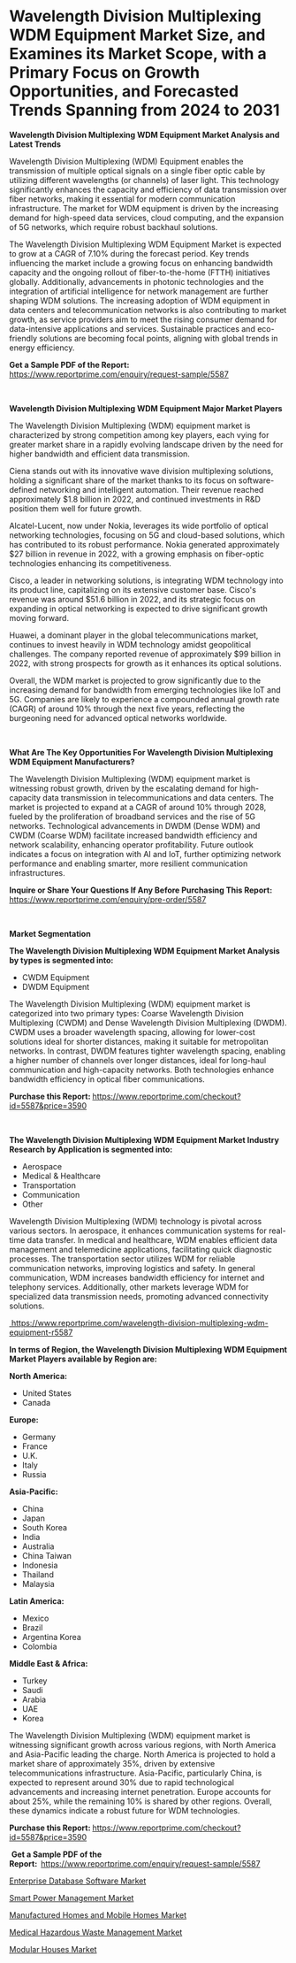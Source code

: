 <p><h1>Wavelength Division Multiplexing WDM Equipment Market Size, and Examines its Market Scope, with a Primary Focus on Growth Opportunities, and Forecasted Trends Spanning from 2024 to 2031</h1></p><p><strong>Wavelength Division Multiplexing WDM Equipment Market Analysis and Latest Trends</strong></p>
<p><p>Wavelength Division Multiplexing (WDM) Equipment enables the transmission of multiple optical signals on a single fiber optic cable by utilizing different wavelengths (or channels) of laser light. This technology significantly enhances the capacity and efficiency of data transmission over fiber networks, making it essential for modern communication infrastructure. The market for WDM equipment is driven by the increasing demand for high-speed data services, cloud computing, and the expansion of 5G networks, which require robust backhaul solutions.</p><p>The Wavelength Division Multiplexing WDM Equipment Market is expected to grow at a CAGR of 7.10% during the forecast period. Key trends influencing the market include a growing focus on enhancing bandwidth capacity and the ongoing rollout of fiber-to-the-home (FTTH) initiatives globally. Additionally, advancements in photonic technologies and the integration of artificial intelligence for network management are further shaping WDM solutions. The increasing adoption of WDM equipment in data centers and telecommunication networks is also contributing to market growth, as service providers aim to meet the rising consumer demand for data-intensive applications and services. Sustainable practices and eco-friendly solutions are becoming focal points, aligning with global trends in energy efficiency.</p></p>
<p><strong>Get a Sample PDF of the Report:&nbsp;</strong> <a href="https://www.reportprime.com/enquiry/request-sample/5587">https://www.reportprime.com/enquiry/request-sample/5587</a></p>
<p>&nbsp;</p>
<p><strong>Wavelength Division Multiplexing WDM Equipment Major Market Players</strong></p>
<p><p>The Wavelength Division Multiplexing (WDM) equipment market is characterized by strong competition among key players, each vying for greater market share in a rapidly evolving landscape driven by the need for higher bandwidth and efficient data transmission.</p><p>Ciena stands out with its innovative wave division multiplexing solutions, holding a significant share of the market thanks to its focus on software-defined networking and intelligent automation. Their revenue reached approximately $1.8 billion in 2022, and continued investments in R&D position them well for future growth.</p><p>Alcatel-Lucent, now under Nokia, leverages its wide portfolio of optical networking technologies, focusing on 5G and cloud-based solutions, which has contributed to its robust performance. Nokia generated approximately $27 billion in revenue in 2022, with a growing emphasis on fiber-optic technologies enhancing its competitiveness.</p><p>Cisco, a leader in networking solutions, is integrating WDM technology into its product line, capitalizing on its extensive customer base. Cisco's revenue was around $51.6 billion in 2022, and its strategic focus on expanding in optical networking is expected to drive significant growth moving forward.</p><p>Huawei, a dominant player in the global telecommunications market, continues to invest heavily in WDM technology amidst geopolitical challenges. The company reported revenue of approximately $99 billion in 2022, with strong prospects for growth as it enhances its optical solutions.</p><p>Overall, the WDM market is projected to grow significantly due to the increasing demand for bandwidth from emerging technologies like IoT and 5G. Companies are likely to experience a compounded annual growth rate (CAGR) of around 10% through the next five years, reflecting the burgeoning need for advanced optical networks worldwide.</p></p>
<p>&nbsp;</p>
<p><strong>What Are The Key Opportunities For Wavelength Division Multiplexing WDM Equipment Manufacturers?</strong></p>
<p><p>The Wavelength Division Multiplexing (WDM) equipment market is witnessing robust growth, driven by the escalating demand for high-capacity data transmission in telecommunications and data centers. The market is projected to expand at a CAGR of around 10% through 2028, fueled by the proliferation of broadband services and the rise of 5G networks. Technological advancements in DWDM (Dense WDM) and CWDM (Coarse WDM) facilitate increased bandwidth efficiency and network scalability, enhancing operator profitability. Future outlook indicates a focus on integration with AI and IoT, further optimizing network performance and enabling smarter, more resilient communication infrastructures.</p></p>
<p><strong>Inquire or Share Your Questions If Any Before Purchasing This Report:</strong> <a href="https://www.reportprime.com/enquiry/pre-order/5587">https://www.reportprime.com/enquiry/pre-order/5587</a></p>
<p>&nbsp;</p>
<p><strong>Market Segmentation</strong></p>
<p><strong>The Wavelength Division Multiplexing WDM Equipment Market Analysis by types is segmented into:</strong></p>
<p><ul><li>CWDM Equipment</li><li>DWDM Equipment</li></ul></p>
<p><p>The Wavelength Division Multiplexing (WDM) equipment market is categorized into two primary types: Coarse Wavelength Division Multiplexing (CWDM) and Dense Wavelength Division Multiplexing (DWDM). CWDM uses a broader wavelength spacing, allowing for lower-cost solutions ideal for shorter distances, making it suitable for metropolitan networks. In contrast, DWDM features tighter wavelength spacing, enabling a higher number of channels over longer distances, ideal for long-haul communication and high-capacity networks. Both technologies enhance bandwidth efficiency in optical fiber communications.</p></p>
<p><strong>Purchase this Report:&nbsp;</strong><a href="https://www.reportprime.com/checkout?id=5587&price=3590">https://www.reportprime.com/checkout?id=5587&price=3590</a></p>
<p>&nbsp;</p>
<p><strong>The Wavelength Division Multiplexing WDM Equipment Market Industry Research by Application is segmented into:</strong></p>
<p><ul><li>Aerospace</li><li>Medical & Healthcare</li><li>Transportation</li><li>Communication</li><li>Other</li></ul></p>
<p><p>Wavelength Division Multiplexing (WDM) technology is pivotal across various sectors. In aerospace, it enhances communication systems for real-time data transfer. In medical and healthcare, WDM enables efficient data management and telemedicine applications, facilitating quick diagnostic processes. The transportation sector utilizes WDM for reliable communication networks, improving logistics and safety. In general communication, WDM increases bandwidth efficiency for internet and telephony services. Additionally, other markets leverage WDM for specialized data transmission needs, promoting advanced connectivity solutions.</p></p>
<p><a href="https://www.reportprime.com/wavelength-division-multiplexing-wdm-equipment-r5587">&nbsp;https://www.reportprime.com/wavelength-division-multiplexing-wdm-equipment-r5587</a></p>
<p><strong>In terms of Region, the Wavelength Division Multiplexing WDM Equipment Market Players available by Region are:</strong></p>
<p>
    <p> <strong> North America: </strong>
        <ul>
            <li>United States</li>
            <li>Canada</li>
        </ul>
        </p> 
    <p> <strong> Europe: </strong>
        <ul>
            <li>Germany</li>
            <li>France</li>
            <li>U.K.</li>
            <li>Italy</li>
            <li>Russia</li>
        </ul>
        </p> 
    <p> <strong> Asia-Pacific: </strong>
        <ul>
            <li>China</li>
            <li>Japan</li>
            <li>South Korea</li>
            <li>India</li>
            <li>Australia</li>
            <li>China Taiwan</li>
            <li>Indonesia</li>
            <li>Thailand</li>
            <li>Malaysia</li>
        </ul>
        </p> 
    <p> <strong> Latin America: </strong>
        <ul>
            <li>Mexico</li>
            <li>Brazil</li>
            <li>Argentina Korea</li>
            <li>Colombia</li>
        </ul>
        </p> 
    <p> <strong> Middle East & Africa: </strong>
        <ul>
            <li>Turkey</li>
            <li>Saudi</li>
            <li>Arabia</li>
            <li>UAE</li>
            <li>Korea</li>
        </ul>
    </p>
    </p>
<p><p>The Wavelength Division Multiplexing (WDM) equipment market is witnessing significant growth across various regions, with North America and Asia-Pacific leading the charge. North America is projected to hold a market share of approximately 35%, driven by extensive telecommunications infrastructure. Asia-Pacific, particularly China, is expected to represent around 30% due to rapid technological advancements and increasing internet penetration. Europe accounts for about 25%, while the remaining 10% is shared by other regions. Overall, these dynamics indicate a robust future for WDM technologies.</p></p>
<p><strong>Purchase this Report: </strong><a href="https://www.reportprime.com/checkout?id=5587&price=3590">https://www.reportprime.com/checkout?id=5587&price=3590</a></p>
<p>&nbsp;<strong>Get a Sample PDF of the Report:&nbsp;&nbsp;</strong><a href="https://www.reportprime.com/enquiry/request-sample/5587">https://www.reportprime.com/enquiry/request-sample/5587</a></p>
<p><strong></strong></p>
<p><p><a href="https://www.linkedin.com/pulse/what-growth-drivers-enterprise-database-software-market-d4y2c?trackingId=FB9hC6WITFa9CfED91HMAQ%3D%3D">Enterprise Database Software Market</a></p><p><a href="https://www.linkedin.com/pulse/smart-power-management-market-trends-regional-insights-forecasted-ppsrc?trackingId=j8xaYyN5R2ifntSpJkj0Jg%3D%3D">Smart Power Management Market</a></p><p><a href="https://issuu.com/reportprime-2/docs/manufactured-homes-and-mobile-homes_077b30eb98c8dd">Manufactured Homes and Mobile Homes Market</a></p><p><a href="https://www.linkedin.com/pulse/medical-hazardous-waste-management-market-outlook-share-analysis-mmucc?trackingId=gCOiopzARxK6szHg%2FGaa5g%3D%3D">Medical Hazardous Waste Management Market</a></p><p><a href="https://issuu.com/reportprime-2/docs/modular-houses-market-size-2030.ppt_cd4326a4ca1e94">Modular Houses Market</a></p></p>